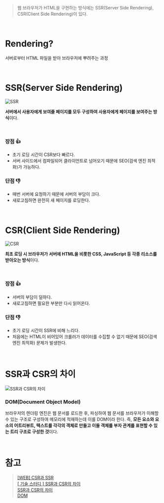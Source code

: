 > 웹 브라우저가 HTML을 구현하는 방식에는 SSR(Server Side Rendering), CSR(Client Side Rendering)이 있다.

<br/>

# Rendering?

서버로부터 HTML 파일을 받아 브라우저에 뿌려주는 과정

<br/>

# SSR(Server Side Rendering)

![SSR](https://blog.kakaocdn.net/dn/cyhDsa/btrcAbJbAoG/PD3lmNHRHxDIBVNhOeekuk/img.png)

**서버에서 사용자에게 보여줄 페이지를 모두 구성하여 사용자에게 페이지를 보여주는 방식**이다.

<br/>

### 장점 👍

- 초기 로딩 시간이 CSR보다 빠르다.
- 서버 사이드에서 컴파일되어 클라이언트로 넘어오기 때문에 SEO(검색 엔진 최적화)가 가능하다.

### 단점 👎

- 매번 서버에 요청하기 때문에 서버의 부담이 크다.
- 새로고침하면 완전히 새 페이지를 로딩한다.

<br/>

# CSR(Client Side Rendering)

![CSR](https://blog.kakaocdn.net/dn/to5V7/btrcvx7uYdt/PdwI6hkof08110tMQeafC1/img.png)

**최초 로딩 시 브라우저가 서버에 HTML을 비롯한 CSS, JavaScript 등 각종 리소스를 받아오는 방식**이다.

<br/>

### 장점 👍

- 서버의 부담이 덜하다.
- 새로고침하면 필요한 부분만 다시 읽어온다.

### 단점 👎

- 초기 로딩 시간이 SSR에 비해 느리다.
- 처음에는 HTML이 비어있어 크롤러가 데이터를 수집할 수 없기 때문에 SEO(검색 엔진 최적화) 문제가 발생한다.

<br/>

# SSR과 CSR의 차이

![SSR과 CSR의 차이](https://blog.kakaocdn.net/dn/Ztkl8/btrcA2ZxSVm/5wyaYXSmp5G7HAZhAq695K/img.jpg)

### DOM(Document Object Model)

브라우저의 렌더링 엔진은 웹 문서를 로드한 후, 파싱하여 웹 문서를 브라우저가 이해할 수 있는 구조로 구성하여 메모리에 적재하는데 이를 DOM이라 한다. 즉, **모든 요소와 요소의 어트리뷰트, 텍스트를 각각의 객체로 만들고 이들 객체를 부자 관계를 표현할 수 있는 트리 구조로 구성한 것**이다.

<br/>

# 참고

> [[WEB] CSR과 SSR](https://maenco.tistory.com/entry/WEB-CSR%EA%B3%BC-SSR)  
> [[ 기술 스터디 ] SSR과 CSR의 차이](https://velog.io/@vagabondms/%EA%B8%B0%EC%88%A0-%EC%8A%A4%ED%84%B0%EB%94%94-SSR%EA%B3%BC-CSR%EC%9D%98-%EC%B0%A8%EC%9D%B4)  
> [SSR과 CSR의 차이](https://bbbyung2.tistory.com/65)  
> [DOM](https://poiemaweb.com/js-dom)
